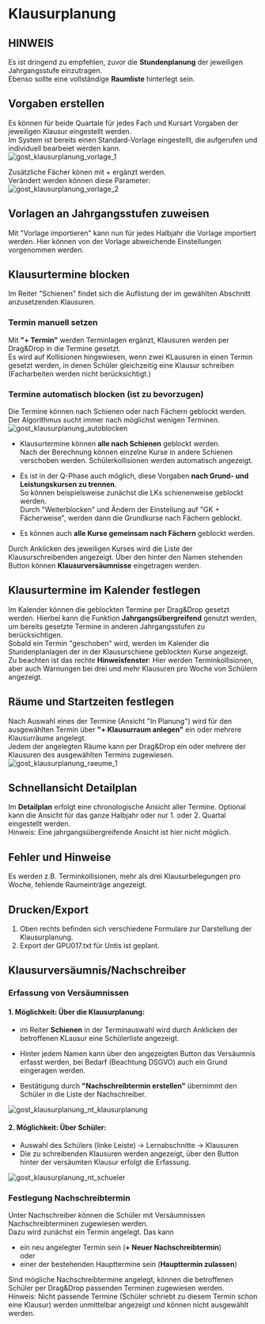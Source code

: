 # Klausurplanung

## HINWEIS
Es ist dringend zu empfehlen, zuvor die **Stundenplanung** der jeweiligen Jahrgangsstufe einzutragen.  
Ebenso sollte eine vollständige **Raumliste** hinterlegt sein.

## Vorgaben erstellen
Es können für beide Quartale für jedes Fach und Kursart Vorgaben der jeweiligen Klausur eingestellt werden.  
Im System ist bereits einen Standard-Vorlage eingestellt, die aufgerufen und individuell bearbeiet werden kann.  
![gost_klausurplanung_vorlage_1](.\graphics\gost_klausurplanung_vorlage_1.png)    

Zusätzliche Fächer könen mit + ergänzt werden.  
Verändert werden können diese Parameter:  
![gost_klausurplanung_vorlage_2](.\graphics\gost_klausurplanung_vorlage_2.png)  


## Vorlagen an Jahrgangsstufen zuweisen  
Mit "Vorlage importieren" kann nun für jedes Halbjahr die Vorlage importiert werden. Hier können von der Vorlage abweichende Einstellungen vorgenommen werden.  

## Klausurtermine blocken
Im Reiter "Schienen" findet sich die Auflistung der im gewählten Abschnitt anzusetzenden Klausuren. 
 ### Termin manuell setzen 
 Mit **"+ Termin"** werden Terminlagen ergänzt, Klausuren werden per Drag&Drop in die Termine gesetzt.  
 Es wird auf Kollisionen hingewiesen, wenn zwei KLausuren in einen Termin gesetzt werden, in denen Schüler gleichzeitig eine Klausur schreiben (Facharbeiten werden nicht berücksichtigt.)  

 ### Termine automatisch blocken (ist zu bevorzugen)
Die Termine können nach Schienen oder nach Fächern geblockt werden. Der Algorithmus sucht immer nach möglichst wenigen Terminen.  
![gost_klausurplanung_autoblocken](.\graphics\gost_klausurplanung_autoblocken.png)
* Klausurtermine können **alle nach Schienen** geblockt werden.  
Nach der Berechnung können einzelne Kurse in andere Schienen verschoben werden. Schülerkollisionen werden automatisch angezeigt.  

* Es ist in der Q-Phase auch möglich, diese Vorgaben **nach Grund- und Leistungskursen zu trennen**.  
So können beispielsweise zunächst die LKs schienenweise geblockt werden.  
Durch "Weiterblocken" und Ändern der Einstellung auf "GK + Fächerweise", werden dann die Grundkurse nach Fächern geblockt.  
* Es können auch **alle Kurse gemeinsam nach Fächern** geblockt werden.  

Durch Anklicken des jeweiligen Kurses wird die Liste der Klausurschreibenden angezeigt. Über den hinter den Namen stehenden Button können **Klausurversäumnisse** eingetragen werden. 

## Klausurtermine im Kalender festlegen
Im Kalender können die geblockten Termine per Drag&Drop gesetzt werden. Hierbei kann die Funktion **Jahrgangsübergreifend** genutzt werden, um bereits gesetzte Termine in anderen Jahrgangsstufen zu berücksichtigen.  
Sobald ein Termin "geschoben" wird, werden im Kalender die Stundenplanlagen der in der Klausurschiene geblockten Kurse angezeigt.  
Zu beachten ist das rechte **Hinweisfenster**: Hier werden Terminkollisionen, aber auch Warnungen bei drei und mehr Klausuren pro Woche von Schülern angezeigt.

## Räume und Startzeiten festlegen

Nach Auswahl eines der Termine (Ansicht "In Planung") wird für den ausgewählten Termin über **"+ Klausurraum anlegen"** ein oder mehrere Klausurräume angelegt.  
Jedem der angelegten Räume kann per Drag&Drop ein oder mehrere der Klausuren des ausgewählten Termins zugewiesen.  
![gost_klausurplanung_raeume_1](.\graphics\gost_klausurplanung_raeume_1.png)

## Schnellansicht Detailplan

Im **Detailplan** erfolgt eine chronologische Ansicht aller Termine. Optional kann die Ansicht für das ganze Halbjahr oder nur 1. oder 2. Quartal eingestellt werden.  
Hinweis: Eine jahrgangsübergreifende Ansicht ist hier nicht möglich.

## Fehler und Hinweise
Es werden z.B. Terminkollisionen, mehr als drei Klausurbelegungen pro Woche, fehlende Raumeinträge angezeigt.

## Drucken/Export

1. Oben rechts befinden sich verschiedene Formulare zur Darstellung der Klausurplanung.
2. Export der GPU017.txt für Untis ist geplant.

## Klausurversäumnis/Nachschreiber 

### Erfassung von Versäumnissen

#### 1. Möglichkeit: Über die Klausurplanung:  
* im Reiter **Schienen** in der Terminauswahl wird durch Anklicken der betroffenen KLausur eine Schülerliste angezeigt. 
* Hinter jedem Namen kann über den angezeigten Button das Versäumnis erfasst werden, bei Bedarf (Beachtung DSGVO) auch ein Grund eingeragen werden. 

* Bestätigung durch **"Nachschreibtermin erstellen"** übernimmt den Schüler in die Liste der Nachschreiber.  

 ![gost_klausurplanung_nt_klausurplanung](.\graphics\gost_klausurplanung_nt_klausurplanung.png)

#### 2. Möglichkeit: Über Schüler:  
* Auswahl des Schülers (linke Leiste) -> Lernabschnitte -> Klausuren 
* Die zu schreibenden Klausuren werden angezeigt, über den Button hinter der versäumten Klausur erfolgt die Erfassung.  
 
 ![gost_klausurplanung_nt_schueler](.\graphics\gost_klausurplanung_nt_schueler.png)

### Festlegung Nachschreibtermin

Unter Nachschreiber können die Schüler mit Versäumnissen Nachschreibterminen zugewiesen werden.  
Dazu wird zunächst ein Termin angelegt. Das kann
* ein neu angelegter Termin sein (**+ Neuer Nachschreibtermin**)  
oder  
* einer der bestehenden Haupttermine sein (**Haupttermin zulassen**)

Sind mögliche Nachschreibtermine angelegt, können die betroffenen Schüler per Drag&Drop passenden Terminen zugewiesen werden.  
Hinweis: Nicht passende Termine (Schüler schriebt zu diesem Termin schon eine Klausur) werden unmittelbar angezeigt und können nicht ausgewählt werden. 
